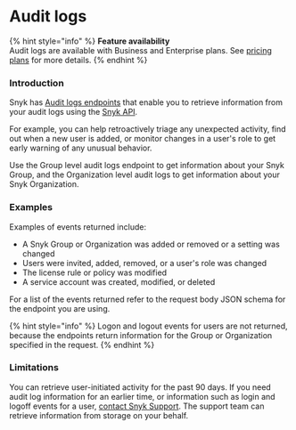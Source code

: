 # Audit logs

{% hint style="info" %}
**Feature availability**\
Audit logs are available with Business and Enterprise plans. See [pricing plans](https://snyk.io/plans/) for more details.
{% endhint %}

### Introduction

Snyk has [Audit logs endpoints](https://snyk.docs.apiary.io/#reference/audit-logs) that enable you to retrieve information from your audit logs using the [Snyk API](../../snyk-api-info/).&#x20;

For example, you can help retroactively triage any unexpected activity, find out when a new user is added, or monitor changes in a user's role to get early warning of any unusual behavior.

Use the Group level audit logs endpoint to get information about your Snyk Group, and the Organization level audit logs to get information about your Snyk Organization.&#x20;

### Examples

Examples of events returned include:

* A Snyk Group or Organization was added or removed or a setting was changed
* Users were invited, added, removed, or a user's role was changed
* The license rule or policy was modified
* A service account was created, modified, or deleted

For a list of the events returned refer to the request body JSON schema for the endpoint you are using.&#x20;

{% hint style="info" %}
Logon and logout events for users are not returned, because the endpoints return information for the Group or Organization specified in the request.
{% endhint %}

### Limitations

You can retrieve user-initiated activity for the past 90 days. If you need audit log information for an earlier time, or information such as login and logoff events for a user, [contact Snyk Support](https://support.snyk.io/hc/en-us/requests/new). The support team can retrieve information from storage on your behalf.
